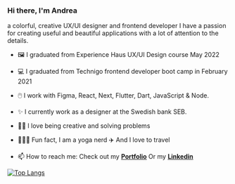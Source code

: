 
### Hi there, I'm Andrea

a colorful, creative UX/UI designer and frontend developer
I have a passion for creating useful and beautiful applications with a lot of attention to the details. 

- 🖼️ I graduated from Experience Haus UX/UI Design course May 2022 
- 💻 I graduated from Technigo frontend developer boot camp in February 2021 
- 🖱️ I work with Figma, React, Next, Flutter, Dart, JavaScript & Node.
- ✨ I currently work as a designer at the Swedish bank SEB.
- 👩‍💻 I love being creative and solving problems 
- 🧘🏻‍♀️ Fun fact, I am a yoga nerd  ✈️ And I love to travel 

- 📫 How to reach me: 
  Check out my [__Portfolio__](https://www.andreaosmar.com/)
  Or my [__Linkedin__](https://www.linkedin.com/in/andrea-osmar/)
  
[![Top Langs](https://github-readme-stats.vercel.app/api/top-langs/?username=Andrea-Osmar&layout=compact)](https://github.com/Andrea-Osmar/github-readme-stats)
